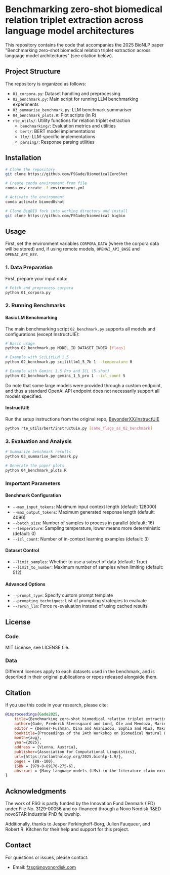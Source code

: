 # Benchmarking zero-shot biomedical relation triplet extraction across language model architectures

This repository contains the code that accompanies the 2025 BioNLP paper "Benchmarking zero-shot biomedical relation triplet extraction across language model architectures" (see citation below).

## Project Structure

The repository is organized as follows:

- `01_corpora.py`: Dataset handling and preprocessing
- `02_benchmark.py`: Main script for running LLM benchmarking experiments
- `03_summarise_benchmark.py`: LLM benchmark summariser
- `04_benchmark_plots.R`: Plot scripts (in R)
- `rte_utils/`: Utility functions for relation triplet extraction
  - `benchmarking/`: Evaluation metrics and utilities
  - `bert/`: BERT model implementations
  - `llm/`: LLM-specific implementations
  - `parsing/`: Response parsing utilities

## Installation
```bash
# Clone the repository
git clone https://github.com/FSGade/BiomedicalZeroShot

# Create conda environment from file
conda env create -f environment.yml

# Activate the environment
conda activate biomed0shot

# Clone BigBIO fork into working directory and install
git clone https://github.com/FSGade/biomedical bigbio
```

## Usage
First, set the environment variables `CORPORA_DATA` (where the corpora data will be stored) and, if using remote models, `OPENAI_API_BASE` and `OPENAI_API_KEY`.

### 1. Data Preparation
First, prepare your input data:
```bash
# Fetch and preprocess corpora
python 01_corpora.py
```

### 2. Running Benchmarks

#### Basic LM Benchmarking
The main benchmarking script `02_benchmark.py` supports all models and configurations (except InstructUIE):

```bash
# Basic usage
python 02_benchmark.py MODEL_ID DATASET_INDEX [flags]

# Example with SciLitLLM 1.5
python 02_benchmark.py scilitllm1_5_7b 1 --temperature 0

# Example with Gemini 1.5 Pro and ICL (5-shot)
python 02_benchmark.py gemini_1_5_pro 1 --icl_count 5
```

Do note that some large models were provided through a custom endpoint, and thus a standard OpenAI API endpoint does not necessarily support all models specified.

#### InstructUIE
Run the setup instructions from the original repo, [BeyonderXX/InstructUIE](https://github.com/BeyonderXX/InstructUIE)

```bash
python rte_utils/bert/instructuie.py [same_flags_as_02_benchmark]
```

### 3. Evaluation and Analysis

```bash
# Summarize benchmark results
python 03_summarise_benchmark.py

# Generate the paper plots
python 04_benchmark_plots.R
```

### Important Parameters

#### Benchmark Configuration
- `--max_input_tokens`: Maximum input context length (default: 128000)
- `--max_output_tokens`: Maximum generated response length (default: 4096)
- `--batch_size`: Number of samples to process in parallel (default: 16)
- `--temperature`: Sampling temperature, lower means more deterministic (default: 0)
- `--icl_count`: Number of in-context learning examples (default: 3)

#### Dataset Control
- `--limit_samples`: Whether to use a subset of data (default: True)
- `--limit_to_number`: Maximum number of samples when limiting (default: 512)

#### Advanced Options
- `--prompt_type`: Specify custom prompt template
- `--prompting_techniques`: List of prompting strategies to evaluate
- `--rerun_llm`: Force re-evaluation instead of using cached results

## License

### Code
MIT License, see LICENSE file.

### Data
Different licences apply to each datasets used in the benchmark, and is described in their original publications or repos released alongside them.

## Citation
If you use this code in your research, please cite:

```bibtex
@inproceedings{Gade2025,
    title={Benchmarking zero-shot biomedical relation triplet extraction across language model architectures},
    author={Gade, Frederik Steensgaard and Lund, Ole and Mendoza, Marie Lisandra Zepeda},
    editor = {Demner-Fushman, Dina and Ananiadou, Sophia and Miwa, Makoto and Tsujii, Junichi},
    booktitle={Proceedings of the 24th Workshop on Biomedical Natural Language Processing},
    month={aug},
    year={2025},
    address = {Vienna, Austria},
    publisher={Association for Computational Linguistics},
    url={https://aclanthology.org/2025.bionlp-1.9/},
    pages = {88--100},
    ISBN = {979-8-89176-275-6},
    abstract = {Many language models (LMs) in the literature claim excellent zero-shot and/or few-shot capabilities for named entity recognition (NER) and relation extraction (RE) tasks and assert their ability to generalize beyond their training datasets. However, these claims have yet to be tested across different model architectures. This paper presents a performance evaluation of zero-shot relation triplet extraction (NER followed by RE of the entities) for both small and large LMs, utilizing 13,867 texts from 61 biomedical corpora and encompassing 151 unique entity types. This comprehensive evaluation offers valuable insights into the practical applicability and performance of LMs within the intricate domain of biomedical relation triplet extraction, highlighting their effectiveness in managing a diverse range of relations and entity types. Gemini 1.5 Pro, the largest LM included in the study, was the top-performing zero-shot model, achieving an average partial match micro F1 of 0.492 for NER, followed closely by SciLitLLM 1.5 14B with a score of 0.475. Fine-tuned models generally outperformed others on the corpora they were trained on, even in a few-shot setting, but struggled to generalize across all datasets with similar entity types. No models achieved an F1 score above 0.5 for the RTE task on any dataset, and their scores fluctuated based on the specific class of entity and the dataset involved. This observation highlights that there is still large room for improvement on the zero-shot utility of LMs in biomedical RTE applications.}
}
```

## Acknowledgments

The work of FSG is partly funded by the Innovation Fund Denmark (IFD) under File No. 3129-00056 and co-financed through a Novo Nordisk R&ED novoSTAR Industrial PhD fellowship.

Additionally, thanks to Jesper Ferkinghoff-Borg, Julien Fauqueur, and Robert R. Kitchen for their help and support for this project.

## Contact

For questions or issues, please contact:
- Email: fzsg@novonordisk.com
